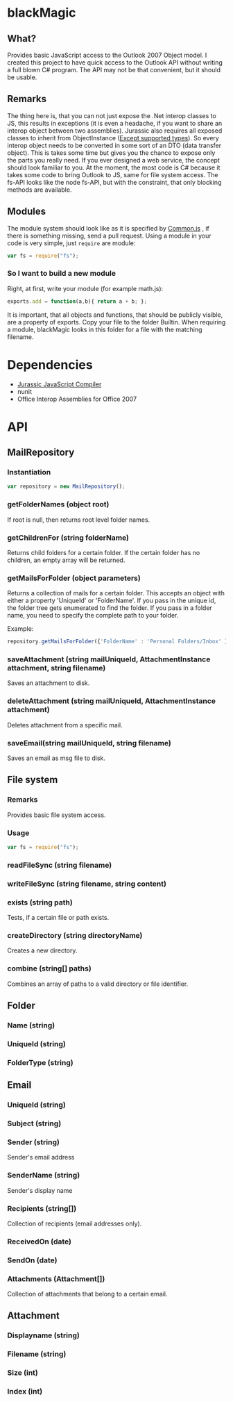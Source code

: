 # blackMagic

## What?
Provides basic JavaScript access to the Outlook 2007 Object model. I created this project to have quick access to the Outlook API without writing a full blown C# program. The API may not be that convenient, but it should be usable.

## Remarks

The thing here is, that you can not just expose the .Net interop classes to JS, this results in exceptions (it is even a headache, if you want to share an interop object between two assemblies). Jurassic also requires all exposed classes to inherit from ObjectInstance ([Except supported types](http://jurassic.codeplex.com/wikipage?title=Supported%20types&referringTitle=Documentation)). So every interop object needs to be converted in some sort of an DTO (data transfer object). This is takes some time but gives you the chance to expose only the parts you really need. If you ever designed a web service, the concept should look familiar to you. 
At the moment, the most code is C# because it takes some code to bring Outlook to JS, same for file system access.
The fs-API looks like the node fs-API, but with the constraint, that only blocking methods are available.

## Modules
The module system should look like as it is specified by [Common.js](http://www.commonjs.org/specs/modules/1.0/) , if there is something missing, send a pull request.
Using a module in your code is very simple, just ```require``` are module:
```JavaScript
var fs = require("fs");
```
### So I want to build a new module
Right, at first, write your module (for example math.js):
```JavaScript
exports.add = function(a,b){ return a + b; };
```
It is important, that all objects and functions, that should be publicly visible, are a property of exports.
Copy your file to the folder Builtin. When requiring a module, blackMagic looks in this folder for a file with the matching filename.
# Dependencies
* [Jurassic JavaScript Compiler](http://jurassic.codeplex.com/)
* nunit
* Office Interop Assemblies for Office 2007

# API
## MailRepository
### Instantiation
```JavaScript
var repository = new MailRepository();
```
### getFolderNames (object root)
If root is null, then returns root level folder names.
### getChildrenFor (string folderName)
Returns child folders for a certain folder. If the certain folder has no children, an empty array will be returned.
### getMailsForFolder (object parameters)
Returns a collection of mails for a certain folder.
This accepts an object with either a property 'UniqueId' or 'FolderName'. If you pass in the unique id, the folder tree gets enumerated to find the folder.
If you pass in a folder name, you need to specify the complete path to your folder. 

Example:
```JavaScript
repository.getMailsForFolder({'FolderName' : 'Personal Folders/Inbox' });
```
### saveAttachment (string mailUniqueId, AttachmentInstance attachment, string filename)
Saves an attachment to disk.
### deleteAttachment (string mailUniqueId, AttachmentInstance attachment)
Deletes attachment from a specific mail.
### saveEmail(string mailUniqueId, string filename)
Saves an email as msg file to disk.
## File system
### Remarks
Provides basic file system access.
### Usage
```JavaScript
var fs = require("fs");
```
### readFileSync (string filename)
### writeFileSync (string filename, string content)
### exists (string path)
Tests, if a certain file or path exists.
### createDirectory (string directoryName)
Creates a new directory.
### combine (string[] paths)
Combines an array of paths to a valid directory or file identifier.
## Folder
### Name (string)
### UniqueId (string)
### FolderType (string)
## Email
### UniqueId (string)
### Subject (string)
### Sender (string)
Sender's email address
### SenderName (string)
Sender's display name
### Recipients (string[])
Collection of recipients (email addresses only).
### ReceivedOn (date)
### SendOn (date)
### Attachments (Attachment[])
Collection of attachments that belong to a certain email.
## Attachment
### Displayname (string)
### Filename (string)
### Size (int)
### Index (int)
